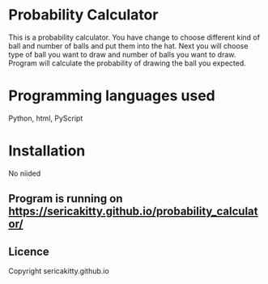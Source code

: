 # Probability Calculator

This is a probability calculator.
You have change to choose different kind of ball and number of balls and put them into the hat.
Next you will choose type of ball you want to draw and number of balls you want to draw.
Program will calculate the probability of drawing the ball you expected.

# Programming languages used

Python, html, PyScript

# Installation

No niided

## Program is running on https://sericakitty.github.io/probability_calculator/

## Licence

Copyright sericakitty.github.io
